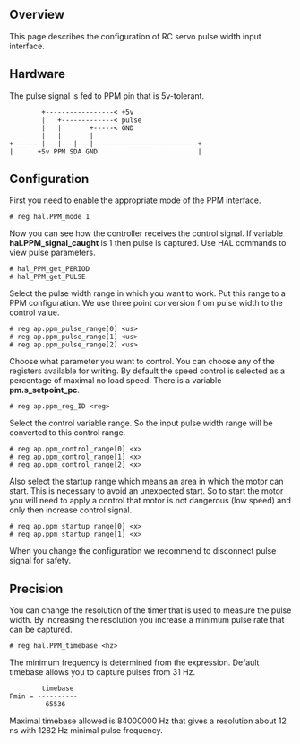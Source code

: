 ## Overview

This page describes the configuration of RC servo pulse width input interface.

## Hardware

The pulse signal is fed to PPM pin that is 5v-tolerant.

	        +-----------------< +5v
	        |   +-------------< pulse
	        |   |       +-----< GND
	        |   |       |
	+-------|---|---|---|--------------------------+
	|      +5v PPM SDA GND                         |

## Configuration

First you need to enable the appropriate mode of the PPM interface.

	# reg hal.PPM_mode 1

Now you can see how the controller receives the control signal. If variable
**hal.PPM_signal_caught** is 1 then pulse is captured. Use HAL commands to view
pulse parameters.

	# hal_PPM_get_PERIOD
	# hal_PPM_get_PULSE

Select the pulse width range in which you want to work. Put this range to a PPM
configuration. We use three point conversion from pulse width to the control
value.

	# reg ap.ppm_pulse_range[0] <us>
	# reg ap.ppm_pulse_range[1] <us>
	# reg ap.ppm_pulse_range[2] <us>

Choose what parameter you want to control. You can choose any of the registers
available for writing. By default the speed control is selected as a percentage
of maximal no load speed. There is a variable **pm.s_setpoint_pc**.

	# reg ap.ppm_reg_ID <reg>

Select the control variable range. So the input pulse width range will be
converted to this control range.

	# reg ap.ppm_control_range[0] <x>
	# reg ap.ppm_control_range[1] <x>
	# reg ap.ppm_control_range[2] <x>

Also select the startup range which means an area in which the motor can start.
This is necessary to avoid an unexpected start. So to start the motor you will
need to apply a control that motor is not dangerous (low speed) and only then
increase control signal.

	# reg ap.ppm_startup_range[0] <x>
	# reg ap.ppm_startup_range[1] <x>

When you change the configuration we recommend to disconnect pulse signal for
safety.

## Precision

You can change the resolution of the timer that is used to measure the pulse
width. By increasing the resolution you increase a minimum pulse rate that
can be captured.

	# reg hal.PPM_timebase <hz>

The minimum frequency is determined from the expression. Default timebase
allows you to capture pulses from 31 Hz.

	        timebase
	Fmin = ----------
	         65536

Maximal timebase allowed is 84000000 Hz that gives a resolution about 12 ns
with 1282 Hz minimal pulse frequency.

